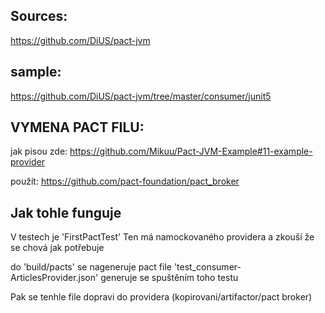 ## Sources:

https://github.com/DiUS/pact-jvm


## sample:
https://github.com/DiUS/pact-jvm/tree/master/consumer/junit5



## VYMENA PACT FILU:
jak pisou zde:  https://github.com/Mikuu/Pact-JVM-Example#11-example-provider

použít:
https://github.com/pact-foundation/pact_broker





## Jak tohle funguje
V testech je 'FirstPactTest'
Ten má namockovaného providera a zkouší že se chová jak potřebuje

do 'build/pacts' se nageneruje pact file 'test_consumer-ArticlesProvider.json'
generuje se spuštěním toho testu

Pak se tenhle file dopravi do providera (kopirovani/artifactor/pact broker)

 
